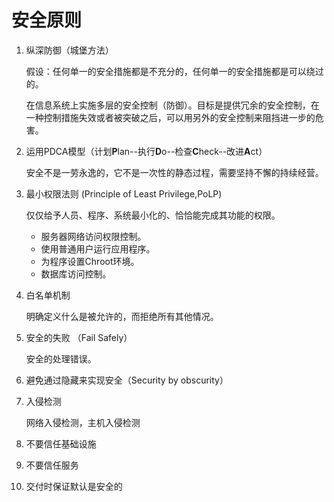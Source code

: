 # 安全原则

1. 纵深防御（城堡方法）

   假设：任何单一的安全措施都是不充分的，任何单一的安全措施都是可以绕过的。

   在信息系统上实施多层的安全控制（防御）。目标是提供冗余的安全控制，在一种控制措施失效或者被突破之后，可以用另外的安全控制来阻挡进一步的危害。

2. 运用PDCA模型（计划**P**lan--执行**D**o--检查**C**heck--改进**A**ct）

   安全不是一劳永逸的，它不是一次性的静态过程，需要坚持不懈的持续经营。

3. 最小权限法则 (Principle of Least Privilege,PoLP)

   仅仅给予人员、程序、系统最小化的、恰恰能完成其功能的权限。

   * 服务器网络访问权限控制。
   * 使用普通用户运行应用程序。
   * 为程序设置Chroot环境。
   * 数据库访问控制。

4. 白名单机制

   明确定义什么是被允许的，而拒绝所有其他情况。

5. 安全的失败 （Fail Safely）

   安全的处理错误。

6. 避免通过隐藏来实现安全（Security by obscurity）

7. 入侵检测

   网络入侵检测，主机入侵检测

8. 不要信任基础设施

9. 不要信任服务

10. 交付时保证默认是安全的